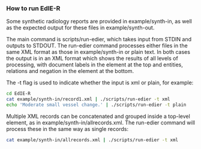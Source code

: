 ### How to run EdIE-R

Some synthetic radiology reports are provided in example/synth-in, as well as the expected output for these files in example/synth-out.

The main command is scripts/run-edier, which takes input from STDIN and outputs to STDOUT. The run-edier command processes either files in the same XML format as those in example/synth-in or plain text. In both cases the output is in an XML format which shows the results of all levels of processing, with document labels in the <labels> element at the top and entities, relations and negation in the <standoff> element at the bottom.

The -t flag is used to indicate whether the input is xml or plain, for example:

```bash
cd EdIE-R
cat example/synth-in/record1.xml | ./scripts/run-edier -t xml 
echo 'Moderate small vessel change.' | ./scripts/run-edier -t plain
```

Multiple XML records can be concatenated and grouped inside a top-level <records> element, as in example/synth-in/allrecords.xml. The run-edier command will process these in the same way as single records:

```bash
cat example/synth-in/allrecords.xml | ./scripts/run-edier -t xml
```
